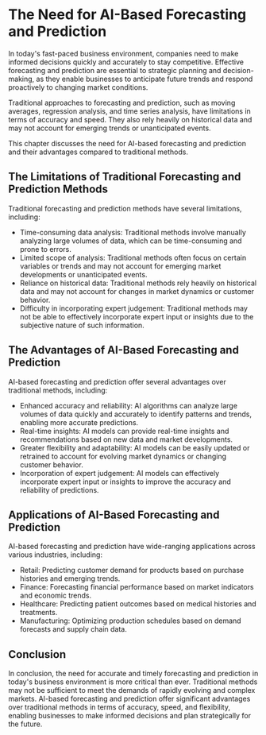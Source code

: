 The Need for AI-Based Forecasting and Prediction
==============================================================

In today's fast-paced business environment, companies need to make informed decisions quickly and accurately to stay competitive. Effective forecasting and prediction are essential to strategic planning and decision-making, as they enable businesses to anticipate future trends and respond proactively to changing market conditions.

Traditional approaches to forecasting and prediction, such as moving averages, regression analysis, and time series analysis, have limitations in terms of accuracy and speed. They also rely heavily on historical data and may not account for emerging trends or unanticipated events.

This chapter discusses the need for AI-based forecasting and prediction and their advantages compared to traditional methods.

The Limitations of Traditional Forecasting and Prediction Methods
-----------------------------------------------------------------

Traditional forecasting and prediction methods have several limitations, including:

* Time-consuming data analysis: Traditional methods involve manually analyzing large volumes of data, which can be time-consuming and prone to errors.
* Limited scope of analysis: Traditional methods often focus on certain variables or trends and may not account for emerging market developments or unanticipated events.
* Reliance on historical data: Traditional methods rely heavily on historical data and may not account for changes in market dynamics or customer behavior.
* Difficulty in incorporating expert judgement: Traditional methods may not be able to effectively incorporate expert input or insights due to the subjective nature of such information.

The Advantages of AI-Based Forecasting and Prediction
-----------------------------------------------------

AI-based forecasting and prediction offer several advantages over traditional methods, including:

* Enhanced accuracy and reliability: AI algorithms can analyze large volumes of data quickly and accurately to identify patterns and trends, enabling more accurate predictions.
* Real-time insights: AI models can provide real-time insights and recommendations based on new data and market developments.
* Greater flexibility and adaptability: AI models can be easily updated or retrained to account for evolving market dynamics or changing customer behavior.
* Incorporation of expert judgement: AI models can effectively incorporate expert input or insights to improve the accuracy and reliability of predictions.

Applications of AI-Based Forecasting and Prediction
---------------------------------------------------

AI-based forecasting and prediction have wide-ranging applications across various industries, including:

* Retail: Predicting customer demand for products based on purchase histories and emerging trends.
* Finance: Forecasting financial performance based on market indicators and economic trends.
* Healthcare: Predicting patient outcomes based on medical histories and treatments.
* Manufacturing: Optimizing production schedules based on demand forecasts and supply chain data.

Conclusion
----------

In conclusion, the need for accurate and timely forecasting and prediction in today's business environment is more critical than ever. Traditional methods may not be sufficient to meet the demands of rapidly evolving and complex markets. AI-based forecasting and prediction offer significant advantages over traditional methods in terms of accuracy, speed, and flexibility, enabling businesses to make informed decisions and plan strategically for the future.
